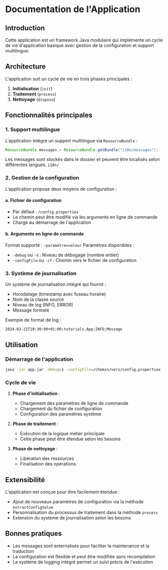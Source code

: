 # Documentation de l'Application

## Introduction

Cette application est un framework Java modulaire qui implémente un cycle de vie d'application basique avec gestion de
la configuration et support multilingue.

## Architecture

L'application suit un cycle de vie en trois phases principales :

1. **Initialisation** (`init`)
2. **Traitement** (`process`)
3. **Nettoyage** (`dispose`)

## Fonctionnalités principales

### 1. Support multilingue

L'application intègre un support multilingue via `ResourceBundle` :

```java
ResourceBundle messages = ResourceBundle.getBundle("i18n/messages");
```

Les messages sont stockés dans le dossier et peuvent être localisés selon différentes langues. `i18n/`

### 2. Gestion de la configuration

L'application propose deux moyens de configuration :

#### a. Fichier de configuration

- Par défaut : `/config.properties`
- Le chemin peut être modifié via les arguments en ligne de commande
- Chargé au démarrage de l'application

#### b. Arguments en ligne de commande

Format supporté : `-paramètre=valeur`
Paramètres disponibles :

- `-debug` ou `-d` : Niveau de débogage (nombre entier)
- `-configFile` ou `-cf` : Chemin vers le fichier de configuration

### 3. Système de journalisation

Un système de journalisation intégré qui fournit :

- Horodatage (timestamp avec fuseau horaire)
- Nom de la classe source
- Niveau de log (INFO, ERROR)
- Message formaté

Exemple de format de log :

``` 
2024-03-21T10:30:00+01:00;tutorials.App;INFO;Message
```

## Utilisation

### Démarrage de l'application

``` bash
java -jar app.jar -debug=1 -configFile=/chemin/vers/config.properties
```

### Cycle de vie

1. **Phase d'initialisation** :
    - Chargement des paramètres de ligne de commande
    - Chargement du fichier de configuration
    - Configuration des paramètres système

2. **Phase de traitement** :
    - Exécution de la logique métier principale
    - Cette phase peut être étendue selon les besoins

3. **Phase de nettoyage** :
    - Libération des ressources
    - Finalisation des opérations

## Extensibilité

L'application est conçue pour être facilement étendue :

- Ajout de nouveaux paramètres de configuration via la méthode `extractConfigValue`
- Personnalisation du processus de traitement dans la méthode `process`
- Extension du système de journalisation selon les besoins

## Bonnes pratiques

- Les messages sont externalisés pour faciliter la maintenance et la traduction
- La configuration est flexible et peut être modifiée sans recompilation
- Le système de logging intégré permet un suivi précis de l'exécution
